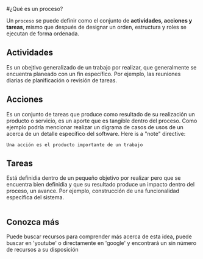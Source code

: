 #¿Qué es un proceso?

Un `proceso` se puede definir como el conjunto de **actividades, acciones
y tareas**, mismo que después de designar un orden, estructura y roles se
ejecutan de forma ordenada.

## Actividades

Es un obejtivo generalizado de un trabajo por realizar, que generalmente
se encuentra planeado con un fin específico.
Por ejemplo, las reuniones diarias de planificación o revisión de tareas.


## Acciones

Es un conjunto de tareas que produce como resultado de su realización un 
producto o servicio, es un aporte que es tangible dentro del proceso. 
Como ejemplo podría mencionar realizar un digrama de casos de usos de un 
acerca de un detalle específico del software.
Here is a "note" directive:

```{nota}
Una acción es el producto importante de un trabajo
```

## Tareas

Está definidia dentro de un pequeño objetivo por realizar pero que se 
encuentra bien definidia y que su resultado produce un impacto dentro 
del proceso, un avance. 
Por ejemplo, construcción de una funcionalidad específica del sistema.

```{bibliography}
```

## Conozca más

Puede buscar recursos para comprender más acerca de esta idea, puede 
buscar en 'youtube' o directamente en 'google' y encontrará un sin 
número de recursos a su disposición
